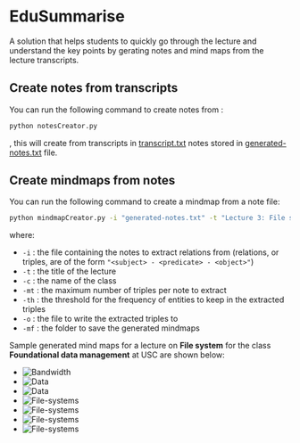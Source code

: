 # EduSummarise
A solution that helps students to quickly go through the lecture and understand the key points by gerating notes and mind maps from the lecture transcripts.

## Create notes from transcripts
You can run the following command to create notes from :
```bash
python notesCreator.py
```
, this will create from transcripts in [transcript.txt](./transcript.txt) notes stored in [generated-notes.txt](./generated-notes.txt) file.

## Create mindmaps from notes
You can run the following command to create a mindmap from a note file:
```bash
python mindmapCreator.py -i "generated-notes.txt" -t "Lecture 3: File systems" -c "Foundational data management" -mt 3 -th 4 -o "generated-relations.txt" -mf "mindmaps"
```
where:
- `-i`  : the file containing the notes to extract relations from (relations, or triples, are of the form `"<subject> - <predicate> - <object>"`)
- `-t`  : the title of the lecture
- `-c`  : the name of the class
- `-mt` : the maximum number of triples per note to extract
- `-th` : the threshold for the frequency of entities to keep in the extracted triples
- `-o`  : the file to write the extracted triples to
- `-mf` : the folder to save the generated mindmaps

<!-- add figures from ./mindmaps/ -->
Sample generated mind maps for a lecture on **File system** for the class **Foundational data management** at USC are shown below:
- ![Bandwidth](./mindmaps/map-bandwidth-0.png)
- ![Data](./mindmaps/map-data-0.png)
- ![Data](./mindmaps/map-data-2.png)
- ![File-systems](./mindmaps/map-file%20systems-0.png)
- ![File-systems](./mindmaps/map-hard%20disk%20drives-0.png)
- ![File-systems](./mindmaps/map-latency-0.png)
- ![File-systems](./mindmaps/map-ssd-0.png)
